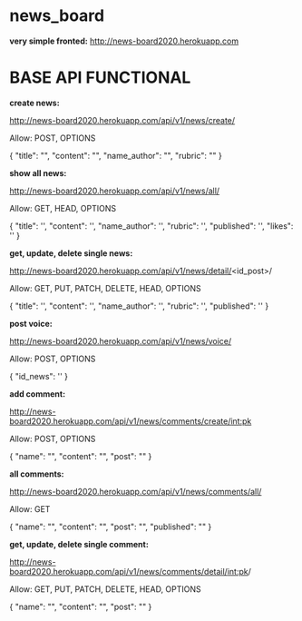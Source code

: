 # news_board
**very simple fronted:**  http://news-board2020.herokuapp.com


# BASE API FUNCTIONAL

**create news:**
 
 http://news-board2020.herokuapp.com/api/v1/news/create/


Allow: POST, OPTIONS

{
    "title": "",
    "content": "",
    "name_author": "",
    "rubric": ""
}

**show all news:** 

http://news-board2020.herokuapp.com/api/v1/news/all/

Allow: GET, HEAD, OPTIONS

{
        "title": '',
        "content": '',
        "name_author": '',
        "rubric": '',
        "published": '',
        "likes": ''
}

**get, update, delete single news:** 

http://news-board2020.herokuapp.com/api/v1/news/detail/<id_post>/

Allow: GET, PUT, PATCH, DELETE, HEAD, OPTIONS

{
        "title": '',
        "content": '',
        "name_author": '',
        "rubric": '',
        "published": ''
}

**post voice:** 

http://news-board2020.herokuapp.com/api/v1/news/voice/

Allow: POST, OPTIONS

{
        "id_news": ''
}

**add comment:** 

http://news-board2020.herokuapp.com/api/v1/news/comments/create/<int:pk>

Allow: POST, OPTIONS

{
    "name": "",
    "content": "",
    "post": ""
}

**all comments:** 

http://news-board2020.herokuapp.com/api/v1/news/comments/all/

Allow: GET

{
    "name": "",
    "content": "",
    "post": "",
    "published": ""
}

**get, update, delete single comment:** 

http://news-board2020.herokuapp.com/api/v1/news/comments/detail/<int:pk>/

Allow: GET, PUT, PATCH, DELETE, HEAD, OPTIONS

{
    "name": "",
    "content": "",
    "post": ""
}
